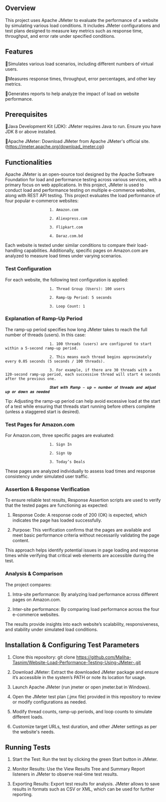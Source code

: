 ## Overview

This project uses Apache JMeter to evaluate the performance of a website by simulating various load conditions. It includes JMeter configurations and test plans designed to measure key metrics such as response time, throughput, and error rate under specified conditions.

## Features

🔹Simulates various load scenarios, including different numbers of virtual users.

🔹Measures response times, throughput, error percentages, and other key metrics.

🔹Generates reports to help analyze the impact of load on website performance.

## Prerequisites

🔹Java Development Kit (JDK): JMeter requires Java to run. Ensure you have JDK 8 or above installed. 

🔹Apache JMeter: Download JMeter from Apache JMeter's official site. (https://jmeter.apache.org/download_jmeter.cgi)

## Functionalities

Apache JMeter is an open-source tool designed by the Apache Software Foundation for load and performance testing across various services, with a primary focus on web applications. In this project, JMeter is used to conduct load and performance testing on multiple e-commerce websites, along with REST API testing. This project evaluates the load performance of four popular e-commerce websites:

                        1. Amazon.com
                        
                        2. Aliexpress.com
                        
                        3. Flipkart.com
                        
                        4. Daraz.com.bd


Each website is tested under similar conditions to compare their load-handling capabilities. Additionally, specific pages on Amazon.com are analyzed to measure load times under varying scenarios.


### Test Configuration

For each website, the following test configuration is applied:


                        1. Thread Group (Users): 100 users

                        2. Ramp-Up Period: 5 seconds

                        3. Loop Count: 1


### Explanation of Ramp-Up Period

The ramp-up period specifies how long JMeter takes to reach the full number of threads (users). In this case:


                        1. 100 threads (users) are configured to start within a 5-second ramp-up period.

                        2. This means each thread begins approximately every 0.05 seconds (5 seconds / 100 threads).

                        3. For example, if there are 30 threads with a 120-second ramp-up period, each successive thread will start 4 seconds after the previous one.

                        𝑺𝒕𝒂𝒓𝒕 𝒘𝒊𝒕𝒉 𝑹𝒂𝒎𝒑 − 𝒖𝒑 = 𝒏𝒖𝒎𝒃𝒆𝒓 𝒐𝒇 𝒕𝒉𝒓𝒆𝒂𝒅𝒔 𝒂𝒏𝒅 𝒂𝒅𝒋𝒖𝒔𝒕 𝒖𝒑 𝒐𝒓 𝒅𝒐𝒘𝒏 𝒂𝒔 𝒏𝒆𝒆𝒅𝒆𝒅

Tip: Adjusting the ramp-up period can help avoid excessive load at the start of a test while ensuring that threads start running before others complete (unless a staggered start is desired).


### Test Pages for Amazon.com

For Amazon.com, three specific pages are evaluated:


                        1. Sign In

                        2. Sign Up

                        3. Today’s Deals


These pages are analyzed individually to assess load times and response consistency under simulated user traffic.


### Assertion & Response Verification

To ensure reliable test results, Response Assertion scripts are used to verify that the tested pages are functioning as expected:

1. Response Code: A response code of 200 (OK) is expected, which indicates the page has loaded successfully.

2. Purpose: This verification confirms that the pages are available and meet basic performance criteria without necessarily validating the page content.


This approach helps identify potential issues in page loading and response times while verifying that critical web elements are accessible during the test.

### Analysis & Comparison

The project compares:

1. Intra-site performance: By analyzing load performance across different pages on Amazon.com.

2. Inter-site performance: By comparing load performance across the four e-commerce websites.

The results provide insights into each website’s scalability, responsiveness, and stability under simulated load conditions.


## Installation & Configuring Test Parameters

1. Clone this repository:  git clone https://github.com/Maliha-Tasnim/Website-Load-Performance-Testing-Using-JMeter-.git

2. Download JMeter: Extract the downloaded JMeter package and ensure it’s accessible in the system’s PATH or note its location for usage.

3. Launch Apache JMeter (run jmeter or open jmeter.bat in Windows).

4. Open the JMeter test plan (.jmx file) provided in this repository to review or modify configurations as needed.

5. Modify thread counts, ramp-up periods, and loop counts to simulate different loads.

6. Customize target URLs, test duration, and other JMeter settings as per the website's needs.


## Running Tests

1. Start the Test: Run the test by clicking the green Start button in JMeter.

2. Monitor Results: Use the View Results Tree and Summary Report listeners in JMeter to observe real-time test results.

3. Exporting Results: Export test results for analysis. JMeter allows to save results in formats such as CSV or XML, which can be used for further reporting.

